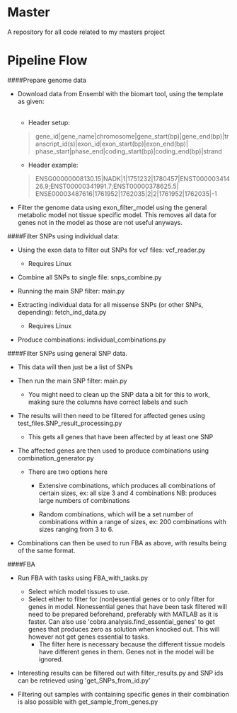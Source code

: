 # Master
A repository for all code related to my masters project


# Pipeline Flow

####Prepare genome data
- Download data from Ensembl with the biomart tool, using the template as given:<br /><br />

    - Header setup:<br />
    
    >gene_id|gene_name|chromosome|gene_start(bp)|gene_end(bp)|transcript_id(s)|exon_id|exon_start(bp)|exon_end(bp)|
    phase_start|phase_end|coding_start(bp)|coding_end(bp)|strand
    
    - Header example:<br />
    
    >ENSG00000008130.15|NADK|1|1751232|1780457|ENST00000341426.9;ENST00000341991.7;ENST00000378625.5|
    ENSE00003487616|1761952|1762035|2|2|1761952|1762035|-1
    
    
- Filter the genome data using exon_filter_model using the general metabolic model not tissue specific model. 
  This removes all data for genes not in the model as those are not useful anyways.
  
####Filter SNPs using individual data:


- Using the exon data to filter out SNPs for vcf files: vcf_reader.py
    - Requires Linux

- Combine all SNPs to single file: snps_combine.py
- Running the main SNP filter: main.py
- Extracting individual data for all missense SNPs (or other SNPs, depending): fetch_ind_data.py
    - Requires Linux

- Produce combinations: individual_combinations.py

####Filter SNPs using general SNP data. 

- This data will then just be a list of SNPs

- Then run the main SNP filter: main.py
    - You might need to clean up the SNP data a bit for this to work,
      making sure the columns have correct labels and such

- The results will then need to be filtered for affected genes using test_files.SNP_result_processing.py
    - This gets all genes that have been affected by at least one SNP
- The affected genes are then used to produce combinations using combination_generator.py
    - There are two options here
        - Extensive combinations, which produces all combinations of certain sizes, ex: all size 3 and 4 combinations
          NB: produces large numbers of combinations

        - Random combinations, which will be a set number of combinations within a range of sizes,
          ex: 200 combinations with sizes ranging from 3 to 6.

- Combinations can then be used to run FBA as above, with results being of the same format.

####FBA
- Run FBA with tasks using FBA_with_tasks.py
    - Select which model tissues to use.
    - Select either to filter for (non)essential genes or to only filter for genes in model. 
      Nonessential genes that have been task filtered will need to be
      prepared beforehand, preferably with MATLAB as it is faster. Can also use 'cobra.analysis.find_essential_genes' to
      get genes that produces zero as solution when knocked out. This will however not get genes essential to tasks.
      - The filter here is necessary because the different tissue models have different genes in them. Genes not in the
        model will be ignored.
  

- Interesting results can be filtered out with filter_results.py
  and SNP ids can be retrieved using 'get_SNPs_from_id.py'
- Filtering out samples with containing specific genes in their combination is also possible with 
  get_sample_from_genes.py



